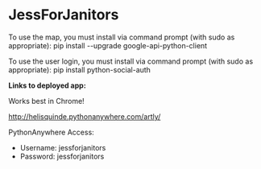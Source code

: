 # JessForJanitors

To use the map, you must install via command prompt (with sudo as appropriate):
pip install --upgrade google-api-python-client

To use the user login, you must install via command prompt (with sudo as appropriate):
pip install python-social-auth

**Links to deployed app:**

Works best in Chrome!

http://helisquinde.pythonanywhere.com/artly/

PythonAnywhere Access:
  - Username: jessforjanitors
  - Password: jessforjanitors
